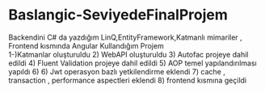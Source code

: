 # Baslangic-SeviyedeFinalProjem
Backendini C# da yazdığım LinQ,EntityFramework,Katmanlı mimariler , Frontend kısmında Angular Kullandığım Projem  
1-)Katmanlar oluşturuldu 
2) WebAPI oluşturuldu 
3) Autofac projeye dahil edildi
4) Fluent Validation projeye dahil edildi
5) AOP temel yapılandırılması yapıldı
6) 6) Jwt operasyon bazlı yetkilendirme eklendi
7) cache , transaction , performance aspectleri eklendi
8) frontend kısmına geçildi
